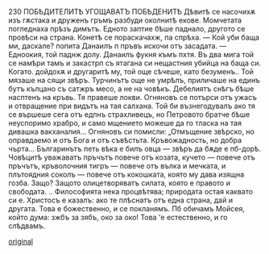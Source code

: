 ﻿230
ПОБѢДИТЕЛИТѢ УГОЩАВАТЪ ПОБѢДЕНИТѢ
Дѣвитѣ се насочихѫ изъ гѫстака и друженъ гръмъ разбуди околнитѣ екове. Момчетата погледнаха прѣзъ димътъ. Едното заптие бѣше паднало, другото се провѣси на страна.
Конетѣ се пораскачахж, па спрѣха.
— Кой уби баща ми, даскале? попита Данаилъ п пръвъ искочи отъ засадата.
— Едноокия, той паднж долу.
Данаилъ фукня къмъ пхтя. Въ два мига той се намѣри тамъ и закастрп съ ятагана си нещастния убийца на баща си.
Когато. дойдохѫ и другаритѣ му, той още сѣчеше, като безуменъ.. Той мязаше на сящи звѣръ. Турчинътъ още не умрѣлъ, приличаше на единъ бутъ кълцано съ сатжръ месо, а не на човѣкъ. Дебелиятъ снѣгъ бѣше насптенъ на кръвь. Тя правеше локви.
Огняновъ се потърси отъ ужасъ и отвращение при видътъ на тая салхана. Той би възнегодувалъ ако тя се вършеше сега отъ едпнъ страхливецъ, но Петровото братче бѣше неуспоримо храбро, и само мщението можеше да го тласка на тая дивашка вакханалия... Огняновъ си помисли:
„Отмъщение звѣрско, но оправдаемо и отъ Бога и отъ съвѣстьта. Кръвожадность, но добра чърта... Българинътъ петь вѣка е билъ овца — звѣръ да бѫде е пб-дорѣ. Човѣцитѣ уважаватъ пръчътъ повече отъ козата, кучето — повече отъ пръчътъ, кръволочния тигръ — повече отъ вълка и мечката, и плътоядния соколъ — повече отъ кокошката, която му дава изящна гозба. Защо? Защото олицетворяватъ силата, която е правото и свободата. .. Философията нека процвѣтява; природата остая каквато си е. Христосъ е казалъ: ако те плѣснатъ отъ една страна, дай и другата. Това е божественно, и се покланямъ. Пб обичамъ Мойсея, който дума: зжбъ за зябъ, око за око! Това 'е естественно, и го слѣдвамъ.

[original](images/259.jpg)